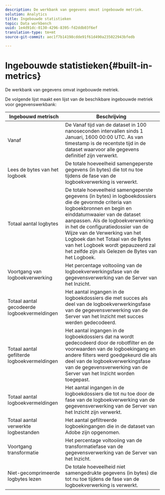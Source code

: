 ```yaml
---
description: De werkbank van gegevens omvat ingebouwde metriek.
solution: Analytics
title: Ingebouwde statistieken
topic: Data workbench
uuid: 1e4d91dc-0130-4296-8395-fd2ddb03f6ef
translation-type: tm+mt
source-git-commit: aec1f7b14198cdde91f61d490a235022943bfedb

---
```



# Ingebouwde statistieken{#built-in-metrics}

De werkbank van gegevens omvat ingebouwde metriek.

De volgende lijst maakt een lijst van de beschikbare ingebouwde metriek voor gegevenswerkbank:

| Ingebouwd metrisch | Beschrijving |
|---|---|
| Vanaf | De Vanaf tijd van de dataset in 100 nanoseconden intervallen sinds 1 Januari, 1600 00:00 UTC. As van timestamp is de recentste tijd in de dataset waarvoor alle gegevens definitief zijn verwerkt. |
| Lees de bytes van het logboek | De totale hoeveelheid samengeperste gegevens (in bytes) die tot nu toe tijdens de fase van de logboekverwerking is verwerkt. |
| Totaal aantal logbytes | De totale hoeveelheid samengeperste gegevens (in bytes) in logboekdossiers die de gevormde criteria van logboekbronnen en begin en einddatumwaaier van de dataset aanpassen. Als de logboekverwerking in het de configuratiedossier van de Wijze van de Verwerking van het Logboek dan het Totaal van de Bytes van het Logboek wordt gepauzeerd zal het zelfde zijn als Gelezen de Bytes van het Logboek. |
| Voortgang van logboekverwerking | Het percentage voltooiing van de logboekverwerkingsfase van de gegevensverwerking van de Server van het Inzicht. |
| Totaal aantal gecodeerde logboekvermeldingen | Het aantal ingangen in de logboekdossiers die met succes als deel van de logboekverwerkingsfase van de gegevensverwerking van de Server van het Inzicht met succes werden gedecodeerd. |
| Totaal aantal gefilterde logboekvermeldingen | Het aantal ingangen in de logboekdossiers dat na wordt gedecodeerd door de robotfilter en de voorwaarden van de logboekingang en andere filters werd goedgekeurd die als deel van de logboekverwerkingsfase van de gegevensverwerking van de Server van het Inzicht worden toegepast. |
| Totaal aantal logboekvermeldingen | Het aantal ingangen in de logboekdossiers die tot nu toe door de fase van de logboekverwerking van de gegevensverwerking van de Server van het Inzicht zijn verwerkt. |
| Totaal aantal verwerkte logbestanden | Het aantal gefiltreerde logboekingangen die in de dataset van Adobe zijn opgenomen. |
| Voortgang transformatie | Het percentage voltooiing van de transformatiefase van de gegevensverwerking van de Server van het Inzicht. |
| Niet-gecomprimeerde logbytes lezen | De totale hoeveelheid niet samengedrukte gegevens (in bytes) die tot nu toe tijdens de fase van de logboekverwerking is verwerkt. |

